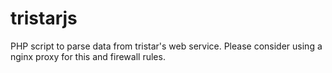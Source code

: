 tristarjs
===========

PHP script to parse data from tristar's web service.
Please consider using a nginx proxy for this and firewall rules.


